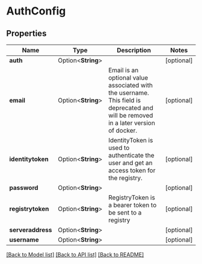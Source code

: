 # AuthConfig

## Properties

Name | Type | Description | Notes
------------ | ------------- | ------------- | -------------
**auth** | Option<**String**> |  | [optional]
**email** | Option<**String**> | Email is an optional value associated with the username. This field is deprecated and will be removed in a later version of docker. | [optional]
**identitytoken** | Option<**String**> | IdentityToken is used to authenticate the user and get an access token for the registry. | [optional]
**password** | Option<**String**> |  | [optional]
**registrytoken** | Option<**String**> | RegistryToken is a bearer token to be sent to a registry | [optional]
**serveraddress** | Option<**String**> |  | [optional]
**username** | Option<**String**> |  | [optional]

[[Back to Model list]](../README.md#documentation-for-models) [[Back to API list]](../README.md#documentation-for-api-endpoints) [[Back to README]](../README.md)


